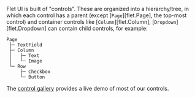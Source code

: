 Flet UI is built of "controls". These are organized into a hierarchy/tree,
in which each control has a parent (except [`Page`][flet.Page], the top-most control) and container controls
like [`Column`][flet.Column], [`Dropdown`][flet.Dropdown] can contain child controls, for example:

```
Page
 ├─ TextField
 ├─ Column
 │   ├─ Text
 │   └─ Image
 └─ Row
     ├─ Checkbox
     └─ Button
```

The [control gallery](https://flet-controls-gallery.fly.dev/layout) provides a live demo of most of our controls.

